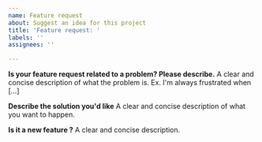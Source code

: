 ```yaml
---
name: Feature request
about: Suggest an idea for this project
title: 'Feature request: '
labels: ''
assignees: ''

---
```


**Is your feature request related to a problem? Please describe.**
A clear and concise description of what the problem is. Ex. I'm always frustrated when [...]

**Describe the solution you'd like**
A clear and concise description of what you want to happen.

**Is it a new feature ?**
A clear and concise description. 
